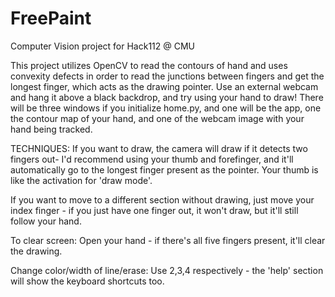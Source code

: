 # FreePaint
Computer Vision project for Hack112 @ CMU

This project utilizes OpenCV to read the contours of hand and uses convexity defects in order to read the junctions between fingers and get the longest finger, which acts as the drawing pointer. Use an external webcam and hang it above a black backdrop, and try using your hand to draw! There will be three windows if you initialize home.py, and one will be the app, one the contour map of your hand, and one of the webcam image with your hand being tracked.


TECHNIQUES:
If you want to draw, the camera will draw if it detects two fingers out- I'd recommend using your thumb and forefinger, and it'll automatically go to the longest finger present as the pointer. Your thumb is like the activation for 'draw mode'.

If you want to move to a different section without drawing, just move your index finger - if you just have one finger out, it won't draw, but it'll still follow your hand.

To clear screen: Open your hand - if there's all five fingers present, it'll clear the drawing.

Change color/width of line/erase: 
Use 2,3,4 respectively - the 'help' section will show the keyboard shortcuts too.
